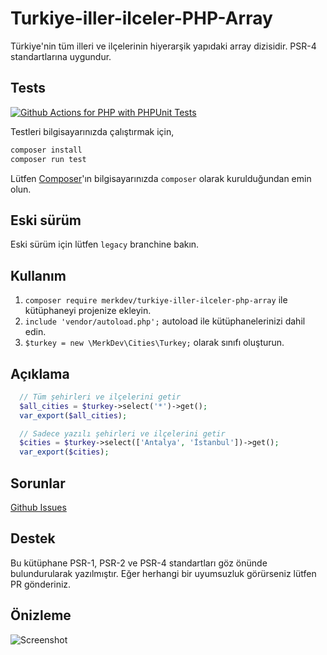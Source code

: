 # Turkiye-iller-ilceler-PHP-Array
Türkiye'nin tüm illeri ve ilçelerinin hiyerarşik yapıdaki array dizisidir. PSR-4 standartlarına uygundur.

## Tests
[![Github Actions for PHP with PHPUnit Tests](https://github.com/merkdev/Turkiye-iller-ilceler-PHP-Array/actions/workflows/ci.yml/badge.svg?branch=master)](https://github.com/merkdev/Turkiye-iller-ilceler-PHP-Array/actions/workflows/ci.yml)

Testleri bilgisayarınızda çalıştırmak için,

```php
composer install
composer run test
```

Lütfen [Composer](http://getcomposer.org/)'ın bilgisayarınızda `composer` olarak kurulduğundan emin olun.

## Eski sürüm
Eski sürüm için lütfen `legacy` branchine bakın.

## Kullanım
1. `composer require merkdev/turkiye-iller-ilceler-php-array` ile kütüphaneyi projenize ekleyin.
2. `include 'vendor/autoload.php';` autoload ile kütüphanelerinizi dahil edin.
3. `$turkey = new \MerkDev\Cities\Turkey;` olarak sınıfı oluşturun.

## Açıklama
```php
  // Tüm şehirleri ve ilçelerini getir
  $all_cities = $turkey->select('*')->get();
  var_export($all_cities);

  // Sadece yazılı şehirleri ve ilçelerini getir
  $cities = $turkey->select(['Antalya', 'İstanbul'])->get();
  var_export($cities);
```

## Sorunlar
[Github Issues](https://github.com/merkdev/Turkiye-iller-ilceler-PHP-Array/issues)

## Destek
Bu kütüphane PSR-1, PSR-2 ve PSR-4 standartları göz önünde bulundurularak yazılmıştır. Eğer herhangi bir uyumsuzluk görürseniz lütfen PR gönderiniz.

## Önizleme
![Screenshot](https://i.hizliresim.com/BAN5EL.png)
